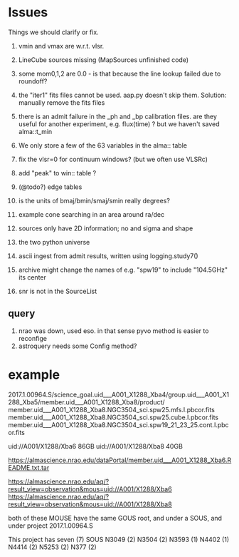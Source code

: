 # Issues

Things we should clarify or fix.

1.  vmin and vmax are w.r.t. vlsr.

3. LineCube sources missing (MapSources unfinished code)

2.  some mom0,1,2 are 0.0 - is that because the line lookup failed due to roundoff?

4. the "iter1" fits files cannot be used. aap.py doesn't skip them. Solution: manually remove the fits files

5. there is an admit failure in the _ph and _bp calibration files.  are they useful for another experiment, e.g.
   flux(time) ?   but we haven't saved alma::t_min

6. We only store a few of the 63 variables in the alma:: table

7. fix the vlsr=0 for continuum windows? (but we often use VLSRc)

8. add "peak" to win:: table ?

9. (@todo?) edge tables

11. is the units of bmaj/bmin/smaj/smin really degrees?

12. example cone searching in an area around ra/dec

13. sources only have 2D information;  no <vmean> and sigma and shape

14. the two python universe

15. ascii ingest from admit results, written using logging.study7()

16. archive might change the names of e.g. "spw19" to include "104.5GHz" its center

17. snr is not in the SourceList 

## query


1. nrao was down, used eso. in that sense pyvo method is easier to reconfige
2. astroquery needs some Config method?

# example

2017.1.00964.S/science_goal.uid___A001_X1288_Xba4/group.uid___A001_X1288_Xba5/member.uid___A001_X1288_Xba8/product/
member.uid___A001_X1288_Xba8.NGC3504_sci.spw25.mfs.I.pbcor.fits
member.uid___A001_X1288_Xba8.NGC3504_sci.spw25.cube.I.pbcor.fits
member.uid___A001_X1288_Xba8.NGC3504_sci.spw19_21_23_25.cont.I.pbcor.fits


uid://A001/X1288/Xba6  86GB
uid://A001/X1288/Xba8  40GB


https://almascience.nrao.edu/dataPortal/member.uid___A001_X1288_Xba6.README.txt.tar

https://almascience.nrao.edu/aq/?result_view=observation&mous=uid://A001/X1288/Xba6
https://almascience.nrao.edu/aq/?result_view=observation&mous=uid://A001/X1288/Xba8

both of these MOUSE have the same GOUS root, and under a SOUS, and under project 2017.1.00964.S

This project has seven (7) SOUS
N3049 (2)
N3504 (2)
N3593 (1)
N4402 (1)
N4414 (2)
N5253 (2)
N377  (2)



